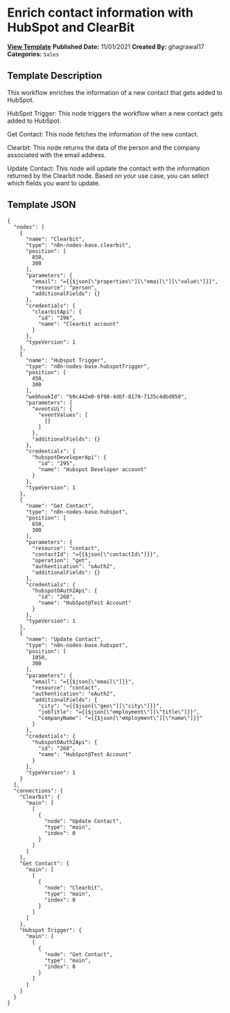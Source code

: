 # Enrich contact information with HubSpot and ClearBit

**[View Template](https://n8n.io/workflows/1296-/)**  **Published Date:** 11/01/2021  **Created By:** ghagrawal17  **Categories:** `Sales`  

## Template Description

This workflow enriches the information of a new contact that gets added to HubSpot.



HubSpot Trigger: This node triggers the workflow when a new contact gets added to HubSpot.

Get Contact: This node fetches the information of the new contact.

Clearbit: This node returns the data of the person and the company associated with the email address.

Update Contact: This node will update the contact with the information returned by the Clearbit node. Based on your use case, you can select which fields you want to update.

## Template JSON

```
{
  "nodes": [
    {
      "name": "Clearbit",
      "type": "n8n-nodes-base.clearbit",
      "position": [
        850,
        300
      ],
      "parameters": {
        "email": "={{$json[\"properties\"][\"email\"][\"value\"]}}",
        "resource": "person",
        "additionalFields": {}
      },
      "credentials": {
        "clearbitApi": {
          "id": "296",
          "name": "Clearbit account"
        }
      },
      "typeVersion": 1
    },
    {
      "name": "Hubspot Trigger",
      "type": "n8n-nodes-base.hubspotTrigger",
      "position": [
        450,
        300
      ],
      "webhookId": "b9c442e0-6f98-4d6f-8170-7135c4dbd850",
      "parameters": {
        "eventsUi": {
          "eventValues": [
            {}
          ]
        },
        "additionalFields": {}
      },
      "credentials": {
        "hubspotDeveloperApi": {
          "id": "295",
          "name": "Hubspot Developer account"
        }
      },
      "typeVersion": 1
    },
    {
      "name": "Get Contact",
      "type": "n8n-nodes-base.hubspot",
      "position": [
        650,
        300
      ],
      "parameters": {
        "resource": "contact",
        "contactId": "={{$json[\"contactId\"]}}",
        "operation": "get",
        "authentication": "oAuth2",
        "additionalFields": {}
      },
      "credentials": {
        "hubspotOAuth2Api": {
          "id": "268",
          "name": "HubSpot@Test Account"
        }
      },
      "typeVersion": 1
    },
    {
      "name": "Update Contact",
      "type": "n8n-nodes-base.hubspot",
      "position": [
        1050,
        300
      ],
      "parameters": {
        "email": "={{$json[\"email\"]}}",
        "resource": "contact",
        "authentication": "oAuth2",
        "additionalFields": {
          "city": "={{$json[\"geo\"][\"city\"]}}",
          "jobTitle": "={{$json[\"employment\"][\"title\"]}}",
          "companyName": "={{$json[\"employment\"][\"name\"]}}"
        }
      },
      "credentials": {
        "hubspotOAuth2Api": {
          "id": "268",
          "name": "HubSpot@Test Account"
        }
      },
      "typeVersion": 1
    }
  ],
  "connections": {
    "Clearbit": {
      "main": [
        [
          {
            "node": "Update Contact",
            "type": "main",
            "index": 0
          }
        ]
      ]
    },
    "Get Contact": {
      "main": [
        [
          {
            "node": "Clearbit",
            "type": "main",
            "index": 0
          }
        ]
      ]
    },
    "Hubspot Trigger": {
      "main": [
        [
          {
            "node": "Get Contact",
            "type": "main",
            "index": 0
          }
        ]
      ]
    }
  }
}
```
